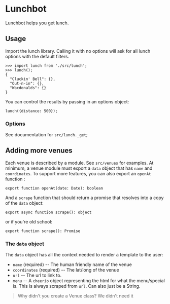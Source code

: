 Lunchbot
========

Lunchbot helps you get lunch.


Usage
-----

Import the lunch library. Calling it with no options will ask for all lunch
options with the default filters.

```
>>> import lunch from './src/lunch';
>>> lunch();
{
  "Cluckin' Bell": {},
  "Out-n-in": {},
  "Wacdonalds": {}
}
```

You can control the results by passing in an options object:
```
lunch({distance: 500});
```

### Options

See documentation for `src/lunch._get`;

Adding more venues
------------------

Each venue is described by a module. See `src/venues` for examples. At minimum,
a venue module must export a `data` object that has `name` and `coordinates`.
To support more features, you can also export an `openAt` function :
```
export function openAt(date: Date): boolean
```
And a `scrape` function that should return a promise that resolves into a copy
of the `data` object:
```
export async function scrape(): object
```
or if you're old school:
```
export function scrape(): Promise
```

### The `data` object

The `data` object has all the context needed to render a template to the user:

* `name` (required) -- The human friendly name of the venue
* `coordinates` (required) -- The lat/long of the venue
* `url` -- The url to link to.
* `menu` -- A `cheerio` object representing the html for what the menu/special is.
  This is always scraped from `url`. Can also just be a String.

> Why didn't you create a Venue class?
We didn't need it
